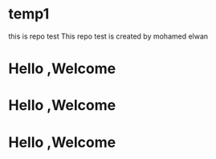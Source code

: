 # temp1
this is repo test 
This repo test is created by mohamed elwan 
<h1>Hello ,Welcome</h1>
<h1>Hello ,Welcome</h1>
<h1>Hello ,Welcome</h1>
